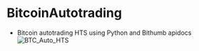 # BitcoinAutotrading

- Bitcoin autotrading HTS using Python and Bithumb apidocs
  ![BTC_Auto_HTS](btcAuto_HTS.gif)
